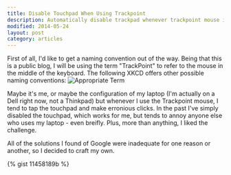 ```yaml
---
title: Disable Touchpad When Using Trackpoint
description: Automatically disable trackpad whenever trackpoint mouse is in use.
modified: 2014-05-24
layout: post
category: articles
---
```


First of all, I'd like to get a naming convention out of the way.
Being that this is a public blog, I will be using the term "TrackPoint" to refer to the mouse in the middle of the keyboard.
The following XKCD offers other possible naming conventions:
![Appropriate Term](http://imgs.xkcd.com/comics/appropriate_term.png)

Maybe it's me, or maybe the configuration of my laptop (I'm actually on a Dell right now, not a Thinkpad) but whenever I use the Trackpoint mouse, I tend to tap the touchpad and make erronious clicks.
In the past I've simply disabled the touchpad, which works for me, but tends to annoy anyone else who uses my laptop - even breifly.
Plus, more than anything, I liked the challenge.

All of the solutions I found of Google were inadequate for one reason or another, so I decided to craft my own.

{% gist 11458189b %}
